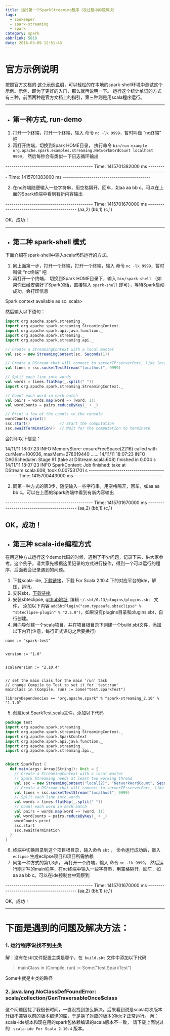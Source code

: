 ```yaml
---
title: 运行第一个SparkStreaming程序（及过程中问题解决）
tags:
  - zookeeper
  - spark-streaming
  - spark
category: spark
abbrlink: 5818
date: 2016-03-09 12:51:43
---
```


# 官方示例说明
按照官方文档的 [这个示例说明](http://spark.apache.org/docs/1.0.0/streaming-programming-guide.html#a-quick-example)，可以轻松的在本地的spark-shell环境中测试这个示例。示例，即为了更好的入门，那么就再说明一下。
运行这个统计单词的方式有三种，前面两种是官方文档上的指引，第三种则是用scala程序运行。

----
- ## 第一种方式, run-demo
1. 打开一个终端，打开一个终端，输入 命令 ` nc -lk 9999 `，暂时叫做 “nc终端” 吧
2. 再打开终端，切换到Spark HOME目录， 执行命令 ` bin/run-example org.apache.spark.examples.streaming.NetworkWordCount localhost 9999 `， 然后每秒会有类似一下日志循环输出
>
\-------------------------------------------
Time: 1415701382000 ms
\-------------------------------------------
\-------------------------------------------
Time: 1415701383000 ms
\-------------------------------------------

2. 在nc终端随便输入一些字符串，用空格隔开，回车，如aa aa bb c。可以在上面的Spark终端中看到有新内容输出
>
\-------------------------------------------
Time: 1415701670000 ms
\-------------------------------------------
(aa,2)
(bb,1)
(c,1)

OK，成功！

----


- ## 第二种 spark-shell 模式
下面介绍在spark-shell中输入scala代码运行的方式。
1. 同上面第一步，打开一个终端，打开一个终端，输入 命令 ` nc -lk 9999 `，暂时叫做 “nc终端” 吧
1. 再打开一个终端， 切换到Spark HOME目录下，输入 ` bin/spark-shell ` （如果你已经安装好了Spark的话，直接输入 ` spark-shell ` 即可），等待Spark启动成功，会打印信息  
 >
Spark context available as sc.
scala>

 然后输入以下语句：
 

```scala
import org.apache.spark.streaming._
import org.apache.spark.streaming.StreamingContext._
import org.apache.spark.api.java.function._
import org.apache.spark.streaming._
import org.apache.spark.streaming.api._

// Create a StreamingContext with a local master
val ssc = new StreamingContext(sc, Seconds(1))

// Create a DStream that will connect to serverIP:serverPort, like localhost:9999
val lines = ssc.socketTextStream("localhost", 9999)

// Split each line into words
val words = lines.flatMap(_.split(" "))
import org.apache.spark.streaming.StreamingContext._

// Count each word in each batch
val pairs = words.map(word => (word, 1))
val wordCounts = pairs.reduceByKey(_ + _)

// Print a few of the counts to the console
wordCounts.print()
ssc.start()             // Start the computation
ssc.awaitTermination()  // Wait for the computation to terminate
```
 会打印以下信息：
>
14/11/11 18:07:23 INFO MemoryStore: ensureFreeSpace(2216) called with curMem=100936, maxMem=278019440
\......
14/11/11 18:07:23 INFO DAGScheduler: Stage 91 (take at DStream.scala:608) finished in 0.004 s
14/11/11 18:07:23 INFO SparkContext: Job finished: take at DStream.scala:608, took 0.007531701 s
 \-------------------------------------------
Time: 1415700443000 ms
\-------------------------------------------

2.  同第一种方式的第3步，随便输入一些字符串，用空格隔开，回车，如aa aa bb c。可以在上面的Spark终端中看到有新内容输出
>
\-------------------------------------------
Time: 1415701670000 ms
\-------------------------------------------
(aa,2)
(bb,1)
(c,1)

 OK，成功！
-----

- ## 第三种 scala-ide编程方式
在用这种方式运行这个demo代码的时候，遇到了不少问题，记录下来，供大家参考。这个例子，请大家先根据这里记录的方式进行操作，得到一个可以运行的程序，后面我会记录遇到的问题。

1. 下载scala-ide, [下载链接](http://scala-ide.org/download/sdk.html)，下载 For Scala 2.10.4 下的对应平台的ide，解压，运行。
2. 安装sbt，[下载链接](http://www.scala-sbt.org/download.html),
3. 安装sbteclipse, [github地址](https://github.com/typesafehub/sbteclipse), 编辑 ` ~/.sbt/0.13/plugins/plugins.sbt  ` 文件， 添加以下内容 ` addSbtPlugin("com.typesafe.sbteclipse" % "sbteclipse-plugin" % "2.5.0") `，如果没有plugins目录和plugins.sbt，自行创建。
4. 用向导创建一个scala项目，并在项目根目录下创建一个build.sbt文件，添加以下内容(注意，每行正式语句之后要换行)

 ```
 name := "spark-test"


 version := "1.0"


 scalaVersion := "2.10.4"


 // set the main class for the main 'run' task
 // change Compile to Test to set it for 'test:run'
 mainClass in (Compile, run) := Some("test.SparkTest")

 libraryDependencies += "org.apache.spark" % "spark-streaming_2.10" % "1.1.0"
```

5. 创建test.SparkTest.scala文件，添加以下代码

```scala
package test
import org.apache.spark.streaming._
import org.apache.spark.streaming.StreamingContext._
import org.apache.spark.SparkContext
import org.apache.spark.api.java.function._
import org.apache.spark.streaming._
import org.apache.spark.streaming.api._


object SparkTest {
  def main(args: Array[String]): Unit = {
    // Create a StreamingContext with a local master
    // Spark Streaming needs at least two working thread
    val ssc = new StreamingContext("local[2]", "NetworkWordCount", Seconds(10))
    // Create a DStream that will connect to serverIP:serverPort, like localhost:9999
    val lines = ssc.socketTextStream("localhost", 9999)
    // Split each line into words
    val words = lines.flatMap(_.split(" "))
    // Count each word in each batch
    val pairs = words.map(word => (word, 1))
    val wordCounts = pairs.reduceByKey(_ + _)
    wordCounts.print
    ssc.start
    ssc.awaitTermination
  }
}
```

6. 终端中切换目录到这个项目根目录，输入命令 ` sbt ` ， 命令运行成功后，敲入 ` eclipse ` 生成eclipse项目和项目所需依赖
7. 同第一种方式的第1,3步，
 再打开一个终端，输入 命令 ` nc -lk 9999 `。
然后运行刚才写的main程序，在nc终端中输入一些字符串，用空格隔开，回车，如aa aa bb c。可以在ide控制台中观察到
 >
\-------------------------------------------
Time: 1415701670000 ms
\-------------------------------------------
(aa,2)
(bb,1)
(c,1)

OK，成功！

----

# 下面是遇到的问题及解决方法：
### 1. 运行程序说找不到主类
解：没有在sbt文件配置主类是哪个，在` build.sbt`  文件中添加以下代码
> mainClass in (Compile, run) := Some("test.SparkTest")

 Some中就是主类的路径

### 2. java.lang.NoClassDefFoundError: scala/collection/GenTraversableOnce$class
这个问题困扰了我很长时间，一直没找到怎么解决。后来看到说是scala每次版本升级不兼容以前的版本编译的库，于是换了对应的版本的ide才正常运行。
解：scala-ide版本和现在用的spark包依赖编译的scala版本不一致， 请下载上面说过的 ` scala-ide For Scala 2.10.4` 版本。
